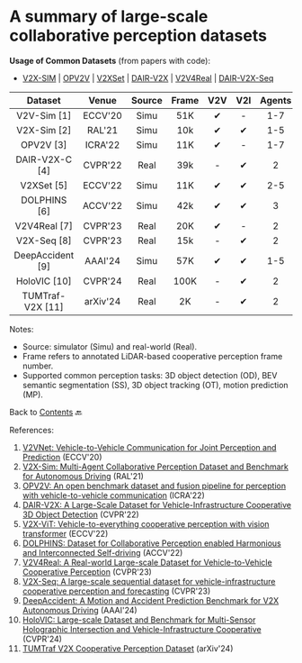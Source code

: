 # A summary of large-scale collaborative perception datasets

**Usage of Common Datasets** (from papers with code):
- [V2X-SIM](https://paperswithcode.com/dataset/v2x-sim) | [OPV2V](https://paperswithcode.com/dataset/opv2v) | [V2XSet](https://paperswithcode.com/dataset/v2xset) | [DAIR-V2X](https://paperswithcode.com/dataset/dair-v2x) | [V2V4Real](https://paperswithcode.com/dataset/v2v4real) | [DAIR-V2X-Seq](https://paperswithcode.com/dataset/dair-v2x-seq)


| **Dataset**      | **Venue** | **Source** | **Frame** | **V2V**  | **V2I**  | **Agents** | **Camera** | **LiDAR** | **Depth** | **OD**    | **SS**    | **OT**    | **MP**    | **Website**                                          |
|:----------------:|:---------:|:----------:|:---------:|:--------:|:--------:|:----------:|:----------:|:---------:|:---------:|:---------:|:---------:|:---------:|:---------:|:----------------------------------------------------:|
| V2V-Sim [1]      | ECCV'20   | Simu       | 51K       | &#10004; | -        | 1-7        | -          | &#10004;  | -         | &#10004;  | -         | -         |  &#10004; | -                                                    |
| V2X-Sim [2]      | RAL'21    | Simu       | 10k       | &#10004; | &#10004; | 1-5        | &#10004;   | &#10004;  | &#10004;  | &#10004;  |  &#10004; |  &#10004; | -         | [Link](https://ai4ce.github.io/V2X-Sim)              |
| OPV2V [3]        | ICRA'22   | Simu       | 11K       | &#10004; | -        | 1-7        | &#10004;   | &#10004;  | -         | &#10004;  |  &#10004; | -         | -         | [Link](https://mobility-lab.seas.ucla.edu/opv2v)     |
| DAIR-V2X-C [4]   | CVPR'22   | Real       | 39k       | -        | &#10004; | 2          | &#10004;   | &#10004;  | -         |  &#10004; | -         | -         | -         | [Link](https://thudair.baai.ac.cn/coop-dtest)        |
| V2XSet [5]       | ECCV'22   | Simu       | 11K       | &#10004; | &#10004; | 2-5        | &#10004;   | &#10004;  | -         |  &#10004; | -         | -         | -         | [Link](https://github.com/DerrickXuNu/v2x-vit)       |
| DOLPHINS [6]     | ACCV'22   | Simu       | 42k       | &#10004; | &#10004; | 3          | &#10004;   | &#10004;  | -         |  &#10004; | -         | -         | -         | [Link](https://dolphins-dataset.net)                 |
| V2V4Real [7]     | CVPR'23   | Real       | 20K       | &#10004; | -        | 2          | &#10004;   | &#10004;  | -         |  &#10004; | -         |  &#10004; | -         | [Link](https://mobility-lab.seas.ucla.edu/v2v4real/) |
| V2X-Seq [8]      | CVPR'23   | Real       | 15k       | -        | &#10004; | 2          | &#10004;   | &#10004;  | -         |  &#10004; | -         |  &#10004; |  &#10004; | [Link](https://thudair.baai.ac.cn/coop-forecast)     |
| DeepAccident [9] | AAAI'24  | Simu       | 57K       | &#10004; | &#10004; | 1-5        | &#10004;   | &#10004;  | -         |  &#10004; |  &#10004; |  &#10004; |  &#10004; | [Link](https://deepaccident.github.io/index.html)    |
| HoloVIC [10] | CVPR'24  | Real       | 100K       | -             | &#10004; | 2        | &#10004;   | &#10004;  | -         |  &#10004; |  -       |  &#10004; |  - | [Link](https://holovic.net/)    |
| TUMTraf-V2X [11] | arXiv'24  | Real       | 2K       | -             | &#10004; | 2        | &#10004;   | &#10004;  | -         |  &#10004; |  -       |  &#10004; |  - | [Link](https://tum-traffic-dataset.github.io/tumtraf-v2x/)    |

Notes:
- Source: simulator (Simu) and real-world (Real).
- Frame refers to annotated LiDAR-based cooperative perception frame number.
- Supported common perception tasks: 3D object detection (OD), BEV semantic segmentation (SS), 3D object tracking (OT), motion prediction (MP).


Back to [Contents](README.md) 🔙 

References:
1. [V2VNet: Vehicle-to-Vehicle Communication for Joint Perception and Prediction](https://arxiv.org/abs/2008.07519) (ECCV'20)
2. [V2X-Sim: Multi-Agent Collaborative Perception Dataset and Benchmark for Autonomous Driving](https://arxiv.org/abs/2202.08449) (RAL'21)
3. [OPV2V: An open benchmark dataset and fusion pipeline for perception with vehicle-to-vehicle communication](https://arxiv.org/abs/2109.07644) (ICRA'22)
4. [DAIR-V2X: A Large-Scale Dataset for Vehicle-Infrastructure Cooperative 3D Object Detection](https://arxiv.org/abs/2204.05575) (CVPR'22)
5. [V2X-ViT: Vehicle-to-everything cooperative perception with vision transformer](https://arxiv.org/abs/2203.10638) (ECCV'22)
6. [DOLPHINS: Dataset for Collaborative Perception enabled Harmonious and Interconnected Self-driving](https://arxiv.org/abs/2207.07609) (ACCV'22)
7. [V2V4Real: A Real-world Large-scale Dataset for Vehicle-to-Vehicle Cooperative Perception](https://arxiv.org/abs/2303.07601) (CVPR'23)
8. [V2X-Seq: A large-scale sequential dataset for vehicle-infrastructure cooperative perception and forecasting](https://arxiv.org/abs/2305.05938) (CVPR'23)
9. [DeepAccident: A Motion and Accident Prediction Benchmark for V2X Autonomous Driving](https://arxiv.org/abs/2304.01168) (AAAI'24)
10. [HoloVIC: Large-scale Dataset and Benchmark for Multi-Sensor Holographic Intersection and Vehicle-Infrastructure Cooperative](https://arxiv.org/abs/2403.02640) (CVPR'24)
11. [TUMTraf V2X Cooperative Perception Dataset](https://arxiv.org/abs/2403.01316) (arXiv'24)
   
